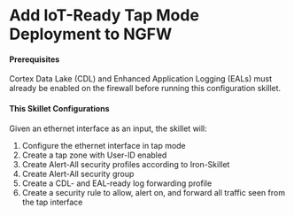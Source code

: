 # Add IoT-Ready Tap Mode Deployment to NGFW

#### Prerequisites 
Cortex Data Lake (CDL) and Enhanced Application Logging (EALs) must already be enabled
on the firewall before running this configuration skillet.

#### This Skillet Configurations
Given an ethernet interface as an input, the skillet will:

1. Configure the ethernet interface in tap mode
2. Create a tap zone with User-ID enabled
3. Create Alert-All security profiles according to Iron-Skillet
4. Create Alert-All security group
5. Create a CDL- and EAL-ready log forwarding profile
6. Create a security rule to allow, alert on, and forward all traffic seen from 
the tap interface
